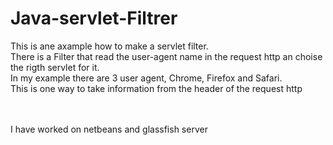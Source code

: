 # Java-servlet-Filtrer
This is ane axample how to make a servlet filter.<br>
There is a Filter that read the user-agent name in the request http an choise the rigth servlet for it.<br>
In my example there are 3 user agent, Chrome, Firefox and Safari.<br>
This is one way to take information from the header of the request http

<br><br>
I have worked on netbeans and glassfish server

